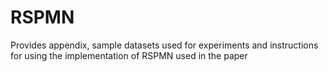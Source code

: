 # RSPMN
Provides appendix, sample datasets used for experiments and instructions for using the implementation of RSPMN used in the paper
